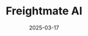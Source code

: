 ---  
layout: startup_page  
title: "Freightmate AI"  
id: "freightmate.ai"  
permalink: "/freightmateaifreightmate.ai03172025/"  
website: "https://www.freightmate.ai/"  
funding_round: "Seed"  
funding_amount: "$5M"  
investors: "Fuse Capital, Wischoff Ventures"  
about: "Freightmate AI uses technology to automate complex logistics and shipping processes. The company was founded by former Flexport employees and competes in the logistics and shipping automation space."  
markets: "Logistics, Shipping, AI"  
hq: "Bellevue, Washington, United States"  
founded_year: "2024"  
linkedin: "https://www.linkedin.com/company/freightmate-ai"  
twitter: ""  
instagram: ""  
facebook: ""  
crunchbase: "https://www.crunchbase.com/organization/freightmate-ai"  
pitchbook: "https://pitchbook.com/profiles/company/607586-59"  

date_display: "17-Mar-2025"  
date: "2025-03-17"

# SEO Optimization  
meta_title: "Freightmate AI - Seed Funding ($5M)"  
meta_description: "Freightmate AI, Freightmate AI uses technology to automate complex logistics and shipping processes. The company was founded by former Flexport employees and competes..."  
meta_keywords: "Freightmate AI, Logistics, Shipping, AI, Seed funding"  
canonical_url: "https://startup.projectstartups.com/freightmateaifreightmate.ai03172025/"  
---